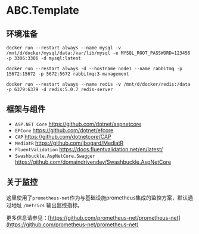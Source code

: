 # ABC.Template

## 环境准备

```
docker run --restart always --name mysql -v /mnt/d/docker/mysql/data:/var/lib/mysql -e MYSQL_ROOT_PASSWORD=123456 -p 3306:3306 -d mysql:latest

docker run --restart always -d --hostname node1 --name rabbitmq -p 15672:15672 -p 5672:5672 rabbitmq:3-management

docker run --restart always --name redis -v /mnt/d/docker/redis:/data -p 6379:6379 -d redis:5.0.7 redis-server

```


## 框架与组件

+ `ASP.NET Core` https://github.com/dotnet/aspnetcore
+ `EFCore` https://github.com/dotnet/efcore
+ `CAP`  https://github.com/dotnetcore/CAP
+ `MediatR`  https://github.com/jbogard/MediatR
+ `FluentValidation`  https://docs.fluentvalidation.net/en/latest/
+ `Swashbuckle.AspNetCore.Swagger`  https://github.com/domaindrivendev/Swashbuckle.AspNetCore






## 关于监控

这里使用了`prometheus-net`作为与基础设施prometheus集成的监控方案，默认通过地址 `/metrics` 输出监控指标。

更多信息请参见：[https://github.com/prometheus-net/prometheus-net](https://github.com/prometheus-net/prometheus-net)
